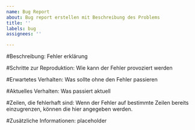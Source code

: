 ```yaml
---
name: Bug Report
about: Bug report erstellen mit Beschreibung des Problems
title: ''
labels: bug
assignees: ''

---
```


#Beschreibung:
Fehler erklärung

#Schritte zur Reproduktion:
Wie kann der Fehler provoziert werden

#Erwartetes Verhalten:
Was sollte ohne den Fehler passieren

#Aktuelles Verhalten:
Was passiert aktuell

#Zeilen, die fehlerhaft sind:
Wenn der Fehler auf bestimmte Zeilen bereits einzugrenzen, können die hier angegeben werden.

#Zusätzliche Informationen:
placeholder
